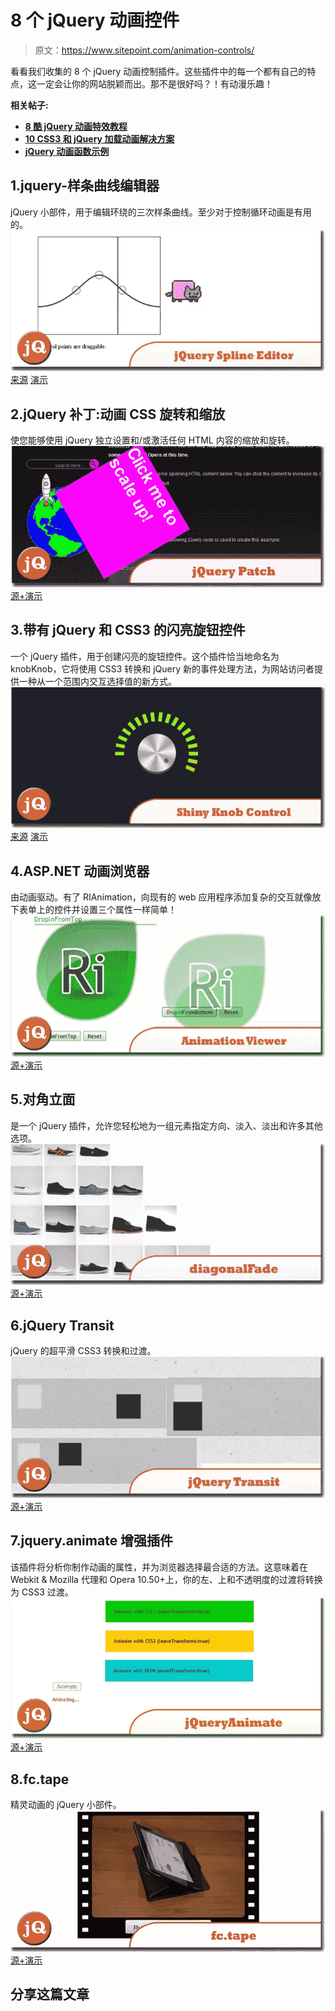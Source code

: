 # 8 个 jQuery 动画控件

> 原文：<https://www.sitepoint.com/animation-controls/>

看看我们收集的 8 个 jQuery 动画控制插件。这些插件中的每一个都有自己的特点，这一定会让你的网站脱颖而出。那不是很好吗？！有动漫乐趣！

**相关帖子:**

*   [**8 酷 jQuery 动画特效教程**](http://www.jquery4u.com/animation/8-cool-jquery-animation-effects/)
*   [**10 CSS3 和 jQuery 加载动画解决方案**](http://www.jquery4u.com/animation/10-css3-jquery-loading-animations-solutions/)
*   [**jQuery 动画函数示例**](http://www.jquery4u.com/function-demos/animate/)

## 1.jquery-样条曲线编辑器

jQuery 小部件，用于编辑环绕的三次样条曲线。至少对于控制循环动画是有用的。
[![jquery-spline-editor](img/2936edddacf3e8ddfd0d9d83f523b8f4.png)](https://github.com/Bemmu/jquery-spline-editor#readme) 
[来源](https://github.com/Bemmu/jquery-spline-editor#readme) [演示](http://www.bemmu.com/jquery-spline-editor/example4.html)

## 2.jQuery 补丁:动画 CSS 旋转和缩放

使您能够使用 jQuery 独立设置和/或激活任何 HTML 内容的缩放和旋转。
[![jQuery Patch](img/a1fa284ff9c1ba1185a2fe8782ad0911.png)](http://www.zachstronaut.com/posts/2009/08/07/jquery-animate-css-rotate-scale.html/) 
[源+演示](http://www.zachstronaut.com/posts/2009/08/07/jquery-animate-css-rotate-scale.html/)

## 3.带有 jQuery 和 CSS3 的闪亮旋钮控件

一个 jQuery 插件，用于创建闪亮的旋钮控件。这个插件恰当地命名为 knobKnob，它将使用 CSS3 转换和 jQuery 新的事件处理方法，为网站访问者提供一种从一个范围内交互选择值的新方式。
[![Shiny Knob Control](img/c014e365e316853bee4faa1c6098d785.png)](http://tutorialzine.com/2011/11/pretty-switches-css3-jquery/) 
[来源](http://tutorialzine.com/2011/11/pretty-switches-css3-jquery/) [演示](http://demo.tutorialzine.com/2011/11/pretty-switches-css3-jquery/)

## 4.ASP.NET 动画浏览器

由动画驱动。有了 RIAnimation，向现有的 web 应用程序添加复杂的交互就像放下表单上的控件并设置三个属性一样简单！
[![Animation Viewer](img/1874872382ce30cdc382fbd2f970c4f7.png)](http://labs.hushhushmedia.com/rianimation/website/) 
[源+演示](http://labs.hushhushmedia.com/rianimation/website/)

## 5.对角立面

是一个 jQuery 插件，允许您轻松地为一组元素指定方向、淡入、淡出和许多其他选项。
[![diagonalFade](img/3f44e3deebcf3d3c60424fe6eacd734b.png)](http://jonobr1.github.com/diagonalFade/) 
[源+演示](http://jonobr1.github.com/diagonalFade/)

## 6.jQuery Transit

jQuery 的超平滑 CSS3 转换和过渡。
[![jQuery Transit](img/e661d2a34acf4fc2cd41db169e02e492.png)](http://ricostacruz.com/jquery.transit/) 
[源+演示](http://ricostacruz.com/jquery.transit/)

## 7.jquery.animate 增强插件

该插件将分析你制作动画的属性，并为浏览器选择最合适的方法。这意味着在 Webkit & Mozilla 代理和 Opera 10.50+上，你的左、上和不透明度的过渡将转换为 CSS3 过渡。
[![jquery.animate-enhanced plugin](img/52563fe68f7a8a5a41b5cdcda0598447.png)](http://playground.benbarnett.net/jquery-animate-enhanced/) 
[源+演示](http://playground.benbarnett.net/jquery-animate-enhanced/)

## 8.fc.tape

精灵动画的 jQuery 小部件。
[![fc.tape](img/0726c630e21efb23e548aad13c08e619.png)](http://source.futurecolors.ru/fc.tape/) 
[源+演示](http://source.futurecolors.ru/fc.tape/)

## 分享这篇文章